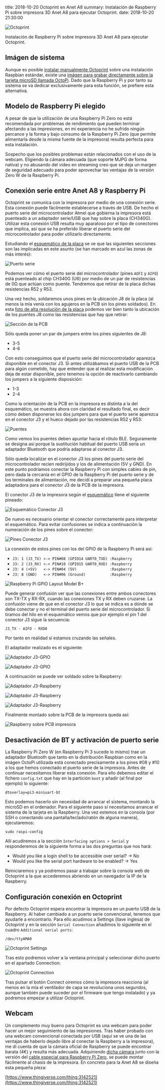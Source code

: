 title: 2018-10-20 Octoprint en Anet A8
summary: Instalación de Raspberry Pi sobre impresora 3D Anet A8 para ejecutar Octoprint.
date: 2018-10-20 21:30:00

![Octoprint](/images/posts/octoprint.jpg)

Instalación de Raspberry Pi sobre impresora 3D Anet A8 para ejecutar Octoprint.

## Imágen de sistema

Aunque es posible [instalar manualmente Octoprint](https://discourse.octoprint.org/t/setting-up-octoprint-on-a-raspberry-pi-running-raspbian/2337) sobre una instalación Raspbian estándar, existe una [imágen para grabar directamente sobre la tarjeta microSD llamada OctoPi](https://octoprint.org/download/). Dado que la Raspberry Pi y por tanto su sistema se va dedicar exclusivamente para esta función, se prefiere esta alternativa.

## Modelo de Raspberry Pi elegido

A pesar de que la utilización de una Raspberry Pi Zero no está recomendada por problemas de rendimiento que pueden terminar afectando a las impresiones, en mi experiencia no he sufrido ningún percance y la forma y bajo consumo de la Raspberry Pi Zero (que permite alimentarla desde la misma fuente de la impresora) resulta perfecta para esta instalación.

Sospecho que los posibles problemas están relacionados con el uso de la webcam. Eligiendo la cámara adecuada (que soporte MJPG de forma nativa) y no abusando del vídeo en streaming creo que se deja un margen de seguridad adecuado para poder aprovechar las ventajas de la versión Zero W de la Raspberry Pi.

## Conexión serie entre Anet A8 y Raspberry Pi

Octoprint se comunica con la impresora por medio de una conexión serie. Esta conexión puede fácilmente establecerse a través de USB. De hecho el puerto serie del microcontrolador Atmel que gobierna la impresora está puenteado a un adaptador serie/USB que hay sobre la placa (CH340G). Utilizar esta conexión USB resulta muy aparatoso por el tipo de conectores que implica, así que se ha preferido liberar el puerto serie del microcontrolador para poder utilizarlo directamente.

Estudiando el [esquemático de la placa](/images/posts/octoprint_ANET3D_Board_Schematic.png) se ve que las siguientes secciones son las implicadas en este asunto (se han marcado en azul las zonas de más interés):

![Puerto serie](/images/posts/octoprint_puerto_serie.png)

Podemos ver cómo el puerto serie del microcontrolador (pines `AOFI` y `AIFO`) está puenteado al chip CH340G (U6) por medio de un par de resistencias de 0Ω que actúan como puente. Tendremos que retirar de la placa dichas resistencias R52 y R53.

Una vez hecho, soldaremos unos pines en la ubicación J8 de la placa (al menos la mía venía con los agujeros en la PCB sin los pines soldados). En esta [foto de alta resolución de la placa](/images/posts/octoprint_hires_pcb.jpg) podemos ver bien tanto la ubicación de los puentes J8 como las resistencias que hay que retirar:

![Sección de la PCB](/images/posts/octoprint_hires_pcb_subsection.jpg)

Sólo queda poner un par de jumpers entre los pines siguientes de J8:

* 3-5
* 4-6

Con esto conseguimos que el puerto serie del microcontrolador aparezca disponible en el conector J3. Si antes utilizábamos el puerto USB de la PCB para algún cometido, hay que entender que al realizar esta modificación deja de estar disponible, pero tenemos la opción de reactivarlo cambiando los jumpers a la siguiente disposición:

* 1-3
* 2-4

Como la orientación de la PCB en la impresora es distinta a la del esquemático, se muestra ahora con claridad el resultado final, es decir cómo deben disponerse los dos jumpers para que el puerto serie aparezca en el conector J3 y el hueco dejado por las resistencias R52 y R53:

![Puentes](/images/posts/octoprint_puentes.jpg)

Como vemos los puentes deben apuntar hacia el rótulo BLE. Seguramente se designa así porque la sustitución habitual del puerto USB sería un adaptador Bluetooth que podría adaptarse al conector J3.

Sólo queda localizar en el conector J3 los pines del puerto serie del microcontrolador recien redirijidos y los de alimentación (5V y GND). En este punto podríamos conectar la Raspberry Pi con simples cables de pin, pero dada la cercanía en el GPIO de la Raspberry Pi del puerto serie y de los terminales de alimentación, me decidí a preparar una pequeña placa adaptadora para el conector J3 de la PCB de la impresora.

El conector J3 de la impresora según el [esquemático](/images/posts/octoprint_ANET3D_Board_Schematic.png) tiene el siguiente pineado:

![Esquemático Conector J3](/images/posts/octoprint_j3.png)

De nuevo es necesario orientar el conector correctamente para interpretar el esquemático. Para evitar confusiones se indica a continuación la numeración de los pines sobre el conector:

![Pines Conector J3](/images/posts/octoprint_conector_j3.jpg)

La conexión de estos pines con los del GPIO de la Raspberry Pi será así:

* `J3: 1 (J3_TX) <-> PIN#08 (GPIO14 UART0_TXD) :Raspberry`
* `J3: 2 (J3_RX) <-> PIN#10 (GPIO15 UART0_RXD) :Raspberry`
* `J3: 4 (+5V)   <-> PIN#04 (5V)               :Raspberry`
* `J3: 8 (GND)   <-> PIN#06 (Ground)           :Raspberry`

![Raspberry Pi GPIO Layout Model B+](/images/posts/Raspberry-Pi-GPIO-Layout-Model-B-Plus.png)

Puede generar confusión ver que las conexiones entre ambos conectores son TX-TX y RX-RX, cuando las conexiones TX y RX deben cruzarse. La confusión viene de que en el conector J3 lo que se indica es a dónde se debe conectar y no el terminal del puerto serie del microcontrolador. Si tiramos del hilo en el esquemático vemos que por ejemplo el pin 1 del conector J3 sigue la secuencia:

    J3_TX - AIFO - RXD0

Por tanto en realidad sí estamos cruzando las señales.

El adaptador realizado es el siguiente:

![Adaptador J3-GPIO](/images/posts/octoprint_adaptador1.jpg)

![Adaptador J3-GPIO](/images/posts/octoprint_adaptador2.jpg)

A continuación se puede ver soldado sobre la Raspberry:

![Adaptador J3-Raspberry](/images/posts/octoprint_adaptador_raspberry1.jpg)

![Adaptador J3-Raspberry](/images/posts/octoprint_adaptador_raspberry2.jpg)

![Adaptador J3-Raspberry](/images/posts/octoprint_adaptador_raspberry3.jpg)

Finalmente montado sobre la PCB de la impresora queda así:

![Raspberry sobre PCB impresora](/images/posts/octoprint.jpg)

## Desactivación de BT y activación de puerto serie

La Raspberry Pi Zero W (en Raspberry Pi 3 sucede lo mismo) trae un adaptador Bluetooth que tanto en la distribución Raspbian como en la imágen OctoPi utilizada está conectado precisamente a los pines #08 y #10 a los que hemos conectado el puerto serie de la impresora. Antes de continuar necesitamos liberar esta conexión. Para ello debemos editar el fichero `config.txt` que hay en la partición `boot` y añadir (al final por ejemplo) lo siguiente:

```
dtoverlay=pi3-miniuart-bt
```

Esto podemos hacerlo sin necesidad de arrancar el sistema, montando la microSD en el ordenador. Para el siguiente paso sí necesitamos arrancar el sistema de la tarjeta en la Raspberry. Una vez estemos en la consola (por SSH o conectando una pantalla/teclado/ratón de alguna manera), ejecutaremos:

```
sudo raspi-config
```

Allí acudiremos a la sección `Interfacing options > Serial` y responderemos de la siguiente forma a las dos preguntas que nos hará:

* Would you like a login shell to be accessible over serial? -> No
* Would you like the serial port hardware to be enabled?     -> Yes

Reiniciaremos y ya podremos pasar a trabajar sobre la consola web de Octoprint a la que accederemos abriendo en un navegador la IP de la Raspberry.

## Configuración conexión en Octoprint

Por defecto Octoprint espera encontrar la impresora en un puerto USB de la Raspberry. Al haber cambiado a un puerto serie convencional, tenemos que ayudarle a encontrarlo. Para ello acudimos a Settings (llave inglesa) de Octoprint y en la sección `Serial Connection` añadimos lo siguiente en el cuadro `Additional serial ports`:

    /dev/ttyAMA0

![Octoprint Settings](/images/posts/octoprint_settings.png)

Tras esto podremos volver a la ventana principal y seleccionar dicho puerto en el apartado Connection:

![Octoprint Connection](/images/posts/octoprint_connection.png)

Tras pulsar el botón Connect oiremos cómo la impresora reacciona (al menos en la mía el ventilador de capa se revoluciona unos segundos, aunque también puede suceder por el firmware que tengo instalado) y ya podremos empezar a utilizar Octoprint.

## Webcam

Un complemento muy bueno para Octoprint es una webcam para poder hacer un mejor seguimiento de las impresiones. Tras haber probado con una webcam convencional conectada por USB (aquí se ve una de las ventajas de haberlo dejado libre al conectar la Raspberry a la impresora), me di cuenta de que la cámara oficial de Raspberry se puede encontrar barata (4€) y resulta más adecuada. Adquiriendo [dicha cámara](https://es.aliexpress.com/item/Free-Shipping-5MP-New-Raspberry-pi-2-Camera-Module-Board-REV-1-3-5MP-Webcam-Video/32522482332.html) junto con la versión del [cable especial para Raspberry Pi Zero](https://es.aliexpress.com/item/Raspberry-Pi-Zero-Camera-Cable-16-cm-30-cm-FFC-Cable-for-RPI-Zero-Pi0-Raspberry/32820301186.html), se puede montar fácilmente al chasis de la impresora. En concreto para la Anet A8 se diseña esta pequeña pieza:

[https://www.thingiverse.com/thing:3142521](https://www.thingiverse.com/thing:3142521)
